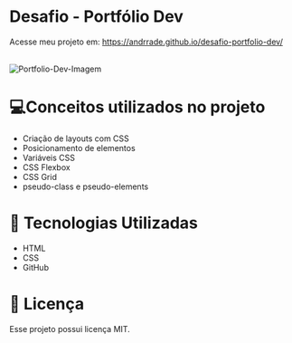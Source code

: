 
# Desafio - Portfólio Dev
Acesse meu projeto em: <a href="https://andrrade.github.io/desafio-portfolio-dev/" target="_blank">https://andrrade.github.io/desafio-portfolio-dev/</a>
<br><br>

![Portfolio-Dev-Imagem](https://github.com/user-attachments/assets/ea532ad7-d698-467f-99fd-7b968de4d61a)

# 💻Conceitos utilizados no projeto 
- Criação de layouts com CSS
- Posicionamento de elementos
- Variáveis CSS
- CSS Flexbox
- CSS Grid
- pseudo-class e pseudo-elements

# 🚀 Tecnologias Utilizadas

- HTML
- CSS
- GitHub

# 📝 Licença

Esse projeto possui licença MIT.

